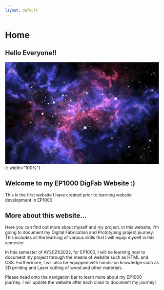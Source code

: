 ```yaml
---
layout: default
---
```


# Home

## Hello Everyone!!

![](docs/images/week01/download.jpg){: width="100%"}

## Welcome to my EP1000 DigFab Website :)

This is the first website I have created prior to learning website development in EP1000.

## More about this website...

Here you can find out more about myself and my project. In this website, I'm going to document my Digital Fabrication and Prototyping project journey. This includes all the learning of various skills that I will equip myself in this semester.

In this semester of AY2021/2022, for EP1000, I will be learning how to document my project through the means of website such as HTML and CSS. Furthermore, I will also be equipped with hands-on knowledge such as 3D printing and Laser cutting of wood and other materials.

Please head onto the navigation bar to learn more about my EP1000 journey. I will update the website after each class to document my journey!
